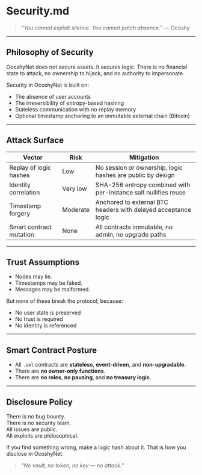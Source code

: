 # Security.md

> _“You cannot exploit silence. You cannot patch absence.”_ — Ocoshy

---

## Philosophy of Security

OcoshyNet does not secure assets. It secures logic.
There is no financial state to attack, no ownership to hijack, and no authority to impersonate.

Security in OcoshyNet is built on:
- The absence of user accounts
- The irreversibility of entropy-based hashing
- Stateless communication with no replay memory
- Optional timestamp anchoring to an immutable external chain (Bitcoin)

---

## Attack Surface

| Vector | Risk | Mitigation |
|--------|------|------------|
| Replay of logic hashes | Low | No session or ownership, logic hashes are public by design |
| Identity correlation | Very low | SHA-256 entropy combined with per-instance salt nullifies reuse |
| Timestamp forgery | Moderate | Anchored to external BTC headers with delayed acceptance logic |
| Smart contract mutation | None | All contracts immutable, no admin, no upgrade paths |

---

## Trust Assumptions

- Nodes may lie.
- Timestamps may be faked.
- Messages may be malformed.

But none of these break the protocol, because:
- No user state is preserved
- No trust is required
- No identity is referenced

---

## Smart Contract Posture

- All `.sol` contracts are **stateless**, **event-driven**, and **non-upgradable**.
- There are **no owner-only functions**.
- There are **no roles**, **no pausing**, and **no treasury logic**.

---

## Disclosure Policy
There is no bug bounty.  
There is no security team.  
All issues are public.  
All exploits are philosophical.

If you find something wrong, make a logic hash about it.
That is how you disclose in OcoshyNet.

> _“No vault, no token, no key — no attack.”_
